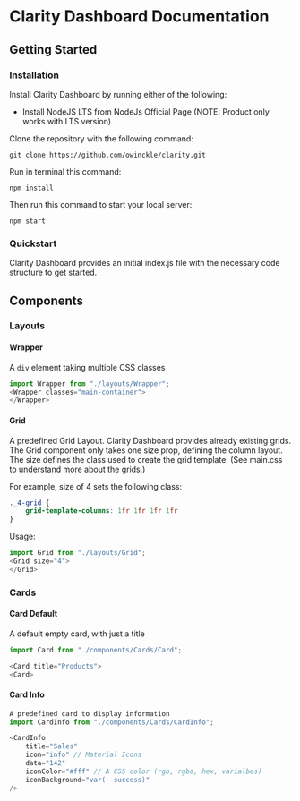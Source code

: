 # Clarity Dashboard Documentation

## Getting Started

### Installation
Install Clarity Dashboard by running either of the following:

- Install NodeJS LTS from NodeJs Official Page (NOTE: Product only works with LTS version)

Clone the repository with the following command:

``git clone https://github.com/owinckle/clarity.git``

Run in terminal this command:

``npm install``

Then run this command to start your local server:

``npm start``

### Quickstart

Clarity Dashboard provides an initial index.js file with the necessary code structure to get started.

## Components
### Layouts
#### Wrapper
A ``div`` element taking multiple CSS classes
```js
import Wrapper from "./layouts/Wrapper";
<Wrapper classes="main-container">
</Wrapper>
```

#### Grid
A predefined Grid Layout. Clarity Dashboard provides already existing grids. The Grid component only takes one size prop, defining the column layout. The size defines the class used to create the grid template. (See main.css to understand more about the grids.)

For example, size of 4 sets the following class:
```css
._4-grid {
    grid-template-columns: 1fr 1fr 1fr 1fr
}
``` 
Usage:
```js
import Grid from "./layouts/Grid";
<Grid size="4">
</Grid>
```
### Cards
#### Card Default
A default empty card, with just a title
```js
import Card from "./components/Cards/Card";

<Card title="Products">
<Card>
```

#### Card Info
```js
A predefined card to display information
import CardInfo from "./components/Cards/CardInfo";

<CardInfo
    title="Sales"
    icon="info" // Material Icons
    data="142"
    iconColor="#fff" // A CSS color (rgb, rgba, hex, varialbes)
    iconBackground="var(--success)"
/>
```
